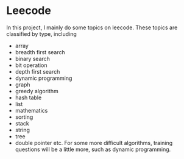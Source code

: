 # Leecode


In this project, I mainly do some topics on leecode. These topics are classified by type, including 
+ array 
+ breadth first search
+ binary search
+ bit operation
+ depth first search
+ dynamic programming
+ graph
+ greedy algorithm
+ hash table
+ list
+ mathematics
+ sorting
+ stack
+ string
+ tree
+ double pointer
etc. For some more difficult algorithms, training questions will be a little more, such as dynamic programming.

